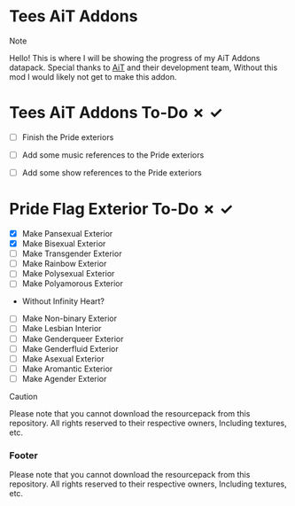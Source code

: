# Tees AiT Addons
> [!NOTE]
> Hello! This is where I will be showing the progress of my AiT Addons datapack.
> Special thanks to [AiT](https://github.com/Loqor/ait) and their development team, Without this mod I would likely not get to make this addon.

# Tees AiT Addons To-Do ✗ ✓
- [ ] Finish the Pride exteriors
- [ ] Add some music references to the Pride exteriors
- [ ] Add some show references to the Pride exteriors

 
# Pride Flag Exterior To-Do ✗ ✓
- [x] Make Pansexual Exterior
- [x] Make Bisexual Exterior
- [ ] Make Transgender Exterior
- [ ] Make Rainbow Exterior
- [ ] Make Polysexual Exterior
- [ ] Make Polyamorous Exterior
- Without Infinity Heart?
- [ ] Make Non-binary Exterior
- [ ] Make Lesbian Interior
- [ ] Make Genderqueer Exterior
- [ ] Make Genderfluid Exterior
- [ ] Make Asexual Exterior
- [ ] Make Aromantic Exterior
- [ ] Make Agender Exterior

<!-- Caution to mention that the resourcepack for this datapack will not be available. -->
> [!CAUTION]
> Please note that you cannot download the resourcepack from this repository.
> All rights reserved to their respective owners, Including textures, etc.

### Footer
Please note that you cannot download the resourcepack from this repository.
All rights reserved to their respective owners, Including textures, etc.